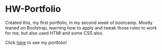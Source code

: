 # HW-Portfolio

Created this, my first portfolio, in my second week of bootcamp. Mostly leaned on Bootstrap, learning how to apply and tweak those rules to work for me, but also used HTMl and some CSS also. 

Click [here](file:///C:/Users/zace1_000/Documents/School/Coding%20Coursework/02.5_Portfolio/HW-Portfolio/index.html) to see my portfolio!
